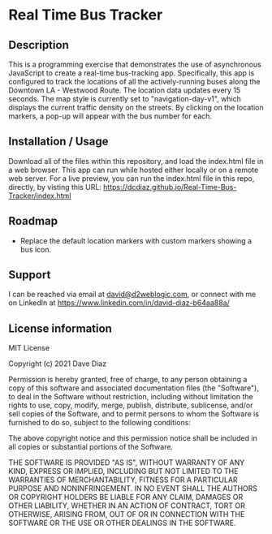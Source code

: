 # Real Time Bus Tracker

## Description
This is a programming exercise that demonstrates the use of asynchronous JavaScript to create a real-time bus-tracking app. Specifically, this app is configured to track the locations of all the actively-running buses along the Downtown LA - Westwood Route. The location data updates every 15 seconds. The map style is currently set to "navigation-day-v1", which displays the current traffic density on the streets. By clicking on the location markers, a pop-up will appear with the bus number for each.

## Installation / Usage
Download all of the files within this repository, and load the index.html file in a web browser. This app can run while hosted either locally or on a remote web server. For a live preview, you can run the index.html file in this repo, directly, by visting this URL: https://dcdiaz.github.io/Real-Time-Bus-Tracker/index.html

## Roadmap
- Replace the default location markers with custom markers showing a bus icon.

## Support
I can be reached via email at david@d2weblogic.com, or connect with me on LinkedIn at https://www.linkedin.com/in/david-diaz-b64aa88a/

## License information
MIT License

Copyright (c) 2021 Dave Diaz

Permission is hereby granted, free of charge, to any person obtaining a copy
of this software and associated documentation files (the "Software"), to deal
in the Software without restriction, including without limitation the rights
to use, copy, modify, merge, publish, distribute, sublicense, and/or sell
copies of the Software, and to permit persons to whom the Software is
furnished to do so, subject to the following conditions:

The above copyright notice and this permission notice shall be included in all
copies or substantial portions of the Software.

THE SOFTWARE IS PROVIDED "AS IS", WITHOUT WARRANTY OF ANY KIND, EXPRESS OR
IMPLIED, INCLUDING BUT NOT LIMITED TO THE WARRANTIES OF MERCHANTABILITY,
FITNESS FOR A PARTICULAR PURPOSE AND NONINFRINGEMENT. IN NO EVENT SHALL THE
AUTHORS OR COPYRIGHT HOLDERS BE LIABLE FOR ANY CLAIM, DAMAGES OR OTHER
LIABILITY, WHETHER IN AN ACTION OF CONTRACT, TORT OR OTHERWISE, ARISING FROM,
OUT OF OR IN CONNECTION WITH THE SOFTWARE OR THE USE OR OTHER DEALINGS IN THE
SOFTWARE.
